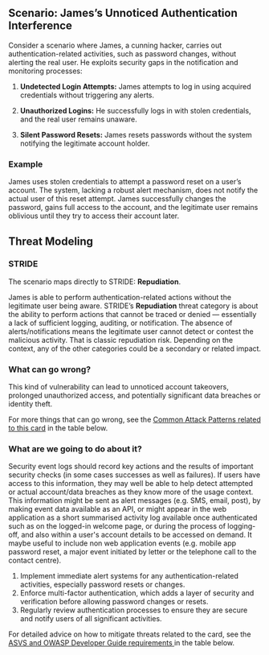 ## Scenario: James’s Unnoticed Authentication Interference

Consider a scenario where James, a cunning hacker, carries out authentication-related activities, such as password changes, without alerting the real user. He exploits security gaps in the notification and monitoring processes:

1. **Undetected Login Attempts:** James attempts to log in using acquired credentials without triggering any alerts.

2. **Unauthorized Logins:** He successfully logs in with stolen credentials, and the real user remains unaware.

3. **Silent Password Resets:** James resets passwords without the system notifying the legitimate account holder.

### Example

James uses stolen credentials to attempt a password reset on a user’s account. The system, lacking a robust alert mechanism, does not notify the actual user of this reset attempt. James successfully changes the password, gains full access to the account, and the legitimate user remains oblivious until they try to access their account later.

## Threat Modeling

### STRIDE

The scenario maps directly to STRIDE: **Repudiation**.

James is able to perform authentication-related actions without the legitimate user being aware.
STRIDE’s **Repudiation** threat category is about the ability to perform actions that cannot be traced or denied — essentially a lack of sufficient logging, auditing, or notification.
The absence of alerts/notifications means the legitimate user cannot detect or contest the malicious activity. That is classic repudiation risk. Depending on the context, any of the other categories could be a secondary or related impact.

### What can go wrong?

This kind of vulnerability can lead to unnoticed account takeovers, prolonged unauthorized access, and potentially significant data breaches or identity theft.

For more things that can go wrong, see the [Common Attack Patterns related to this card](#mapping 'Common Attack Patterns related to this card [internal]') in the table below.

### What are we going to do about it?

Security event logs should record key actions and the results of important security checks (in some cases successes as well as failures). If users have access to this information, they may well be able to help detect attempted or actual account/data breaches as they know more of the usage context. This information might be sent as alert messages (e.g. SMS, email, post), by making event data available as an API, or might appear in the web application as a short summarised activity log available once authenticated such as on the logged-in welcome page, or during the process of logging-off, and also within a user's account details to be accessed on demand. It maybe useful to include non web application events (e.g. mobile app password reset, a major event initiated by letter or the telephone call to the contact centre).

1. Implement immediate alert systems for any authentication-related activities, especially password resets or changes.
2. Enforce multi-factor authentication, which adds a layer of security and verification before allowing password changes or resets.
3. Regularly review authentication processes to ensure they are secure and notify users of all significant activities.

For detailed advice on how to mitigate threats related to the card, see the [ASVS and OWASP Developer Guide requirements ](#mapping 'ASVS and OWASP Developer Guide requirements [internal]') in the table below.
